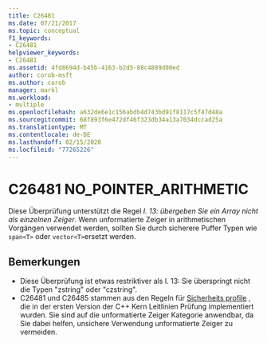 ```yaml
---
title: C26481
ms.date: 07/21/2017
ms.topic: conceptual
f1_keywords:
- C26481
helpviewer_keywords:
- C26481
ms.assetid: 4fd8694d-b45b-4163-b2d5-88c4889d00ed
author: corob-msft
ms.author: corob
manager: markl
ms.workload:
- multiple
ms.openlocfilehash: a632de6e1c156abdb4d743bd91f8117c5f47d48a
ms.sourcegitcommit: 68f893f6e472df46f323db34a13a7034dccad25a
ms.translationtype: MT
ms.contentlocale: de-DE
ms.lasthandoff: 02/15/2020
ms.locfileid: "77265226"
---
```

# <a name="c26481-no_pointer_arithmetic"></a>C26481 NO_POINTER_ARITHMETIC
Diese Überprüfung unterstützt die Regel *I. 13: übergeben Sie ein Array nicht als einzelnen Zeiger*. Wenn unformatierte Zeiger in arithmetischen Vorgängen verwendet werden, sollten Sie durch sicherere Puffer Typen wie `span<T>` oder `vector<T>`ersetzt werden.

## <a name="remarks"></a>Bemerkungen
- Diese Überprüfung ist etwas restriktiver als I. 13: Sie überspringt nicht die Typen "zstring" oder "czstring".
- C26481 und C26485 stammen aus den Regeln für [Sicherheits profile](https://github.com/isocpp/CppCoreGuidelines/blob/master/CppCoreGuidelines.md) , die in der ersten Version der C++ Kern Leitlinien Prüfung implementiert wurden. Sie sind auf die unformatierte Zeiger Kategorie anwendbar, da Sie dabei helfen, unsichere Verwendung unformatierte Zeiger zu vermeiden.
